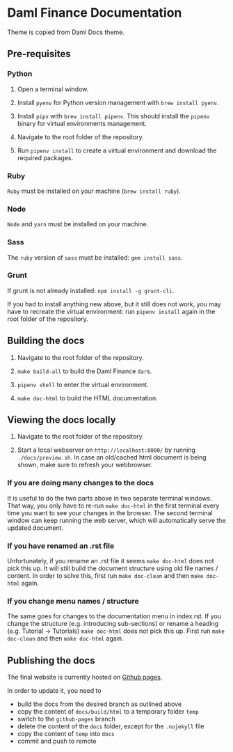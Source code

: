 # Daml Finance Documentation

Theme is copied from Daml Docs theme.

## Pre-requisites

### Python

1. Open a terminal window.

2. Install `pyenv` for Python version management with `brew install pyenv`.

3. Install `pipx` with `brew install pipenv`. This should install the `pipenv` binary for virtual
   environments management.

4. Navigate to the root folder of the repository.

5. Run `pipenv install` to create a virtual environment and download the required packages.

### Ruby

`Ruby` must be installed on your machine (`brew install ruby`).

### Node

`Node` and `yarn` must be installed on your machine.

### Sass

The `ruby` version of `sass` must be installed: `gem install sass`.

### Grunt

If grunt is not already installed: `npm install -g grunt-cli`.

If you had to install anything new above, but it still does not work, you may have to recreate the
virtual environment: run `pipenv install` again in the root folder of the repository.

## Building the docs

1. Navigate to the root folder of the repository.

2. `make build-all` to build the Daml Finance `dar`s.

3. `pipenv shell` to enter the virtual environment.

4. `make doc-html` to build the HTML documentation.

## Viewing the docs locally

1. Navigate to the root folder of the repository.

2. Start a local webserver on `http://localhost:8000/` by running `./docs/preview.sh`. In case an
   old/cached html document is being shown, make sure to refresh your webbrowser.

### If you are doing many changes to the docs

It is useful to do the two parts above in two separate terminal windows. That way, you only have to
re-run `make doc-html` in the first terminal every time you want to see your changes in the browser.
The second terminal window can keep running the web server, which will automatically serve the
updated document.

### If you have renamed an .rst file

Unfortunately, if you rename an .rst file it seems `make doc-html` does not pick this up. It will
still build the document structure using old file names / content. In order to solve this, first
run `make doc-clean` and then `make doc-html` again.

### If you change menu names / structure

The same goes for changes to the documentation menu in index.rst. If you change the
structure (e.g. introducing sub-sections) or rename a heading (e.g. Tutorial -> Tutorials)
`make doc-html` does not pick this up. First run `make doc-clean` and then `make doc-html` again.

## Publishing the docs

The final website is currently hosted on
[Github pages](https://digital-asset.github.io/daml-finance/).

In order to update it, you need to

- build the docs from the desired branch as outlined above
- copy the content of `docs/build/html` to a temporary folder `temp`
- switch to the `github-pages` branch
- delete the content of the `docs` folder, except for the `.nojekyll` file
- copy the content of `temp` into `docs`
- commit and push to remote
